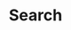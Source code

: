 ---
title: 'Search'
layout: 'search'
url: '/search'
description: 'Description for Search'
summary: 'search'
placeholder: 'Search here'
---